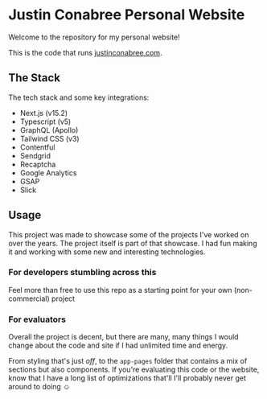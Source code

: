 # Justin Conabree Personal Website
Welcome to the repository for my personal website!

This is the code that runs [justinconabree.com](https://justinconabree.com).

## The Stack
The tech stack and some key integrations:
- Next.js (v15.2)
- Typescript (v5)
- GraphQL (Apollo)
- Tailwind CSS (v3)
- Contentful
- Sendgrid
- Recaptcha
- Google Analytics
- GSAP
- Slick

## Usage
This project was made to showcase some of the projects I've worked on over the years. The project itself is part of that showcase. I had fun making it and working with some new and interesting technologies.

### For developers stumbling across this
Feel more than free to use this repo as a starting point for your own (non-commercial) project

### For evaluators
Overall the project is decent, but there are many, many things I would change about the code and site if I had unlimited time and energy.

From styling that's just _off_, to the `app-pages` folder that contains a mix of sections but also components. If you're evaluating this code or the website, know that I have a long list of optimizations that'll I'll probably never get around to doing ☺️